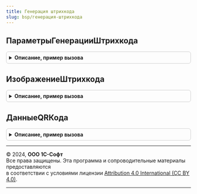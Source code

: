 ```yaml
---
title: Генерация штрихкода
slug: bsp/генерация-штрихкода
---
```



## ПараметрыГенерацииШтрихкода
<details style="margin: 1em 0; padding: 0.5em; border: 1px solid #ccc; border-radius: 6px;">

<summary style="font-weight: bold; cursor: pointer;">Описание, пример вызова</summary>

```bsl

// Пустая структура для заполнения параметра "ПараметрыШтрихкода" используемого для получения изображения штрих кода.
//
// Возвращаемое значение:
//   Структура:
//   * Ширина - Число - ширина изображения штрих кода.
//   * Высота - Число - высота изображения штрих кода.
//   * ТипКода - Число - штрихкода.
//       Возможные значение:
//      99 -  Авто выбор
//      0 - EAN8
//      1 - EAN13
//      2 - EAN128
//      3 - Code39
//      4 - Code128
//      5 - Code16k
//      6 - PDF417
//      7 - Standart (Industrial) 2 of 5
//      8 - Interleaved 2 of 5
//      9 - Code39 Расширение
//      10 - Code93
//      11 - ITF14
//      12 - RSS14
//      14 - EAN13AddOn2
//      15 - EAN13AddOn5
//      16 - QR
//      17 - GS1DataBarExpandedStacked
//      18 - Datamatrix ASCII
//      19 - Datamatrix BASE256
//      20 - Datamatrix TEXT
//      21 - Datamatrix C40
//      22 - Datamatrix X12
//      23 - Datamatrix EDIFACT
//      24 - Datamatrix GS1ASCII
//      25 - Aztec
//   * ОтображатьТекст - Булево - отображать HRI теста для штрихкода.
//   * РазмерШрифта - Число - размер шрифта HRI теста для штрихкода.
//   * УголПоворота - Число - угол поворота.
//      Возможные значения: 0, 90, 180, 270.
//   * Штрихкод - Строка - значение штрихкод в виде строки или Base64.
//   * ТипВходныхДанных - Число - тип входных данных
//      Возможные значения: 0 - Строка, 1 - Base64
//   * ПрозрачныйФон - Булево - прозрачный фон изображения штрихкода.
//   * УровеньКоррекцииQR - Число - уровень коррекции штрихкода QR.
//      Возможные значения: 0 - L, 1 - M, 2 - Q, 3 - H.
//   * Масштабировать - Булево -  масштабировать изображение штрихкода.
//   * СохранятьПропорции - Булево - сохранять пропорции изображения штрихкода.
//   * ВертикальноеВыравнивание - Число - вертикальное выравнивание штрихкода.
//      Возможные значения: 1 - По верхнему краю, 2 - По центру, 3 - По нижнему краю
//   * GS1DatabarКоличествоСтрок - Число - количество строк в штрихкоде GS1Databar.
//   * УбратьЛишнийФон - Булево
//   * ЛоготипКартинка - Строка - строка с base64 представлением png картинки логотипа.
//   * ЛоготипРазмерПроцентОтШК - Число - процент от генерированного QR для вписывания логотипа.
//
Функция ПараметрыГенерацииШтрихкода() Экспорт
```

Пример вызова
```bsl
Результат = ГенерацияШтрихкода.ПараметрыГенерацииШтрихкода() 
```
</details>

## ИзображениеШтрихкода
<details style="margin: 1em 0; padding: 0.5em; border: 1px solid #ccc; border-radius: 6px;">

<summary style="font-weight: bold; cursor: pointer;">Описание, пример вызова</summary>

```bsl

// Формирование изображения штрихкода.
//
// Параметры:
//   ПараметрыШтрихкода - см. ГенерацияШтрихкода.ПараметрыГенерацииШтрихкода.
//
// Возвращаемое значение:
//   Структура:
//      Результат - Булево - результат генерации штрихкода.
//      ДвоичныеДанные - ДвоичныеДанные - двоичные данные изображения штрихкода.
//      Картинка - Картинка - картинка с сформированным штрихкодом или НЕОПРЕДЕЛЕНО.
//
Функция ИзображениеШтрихкода(ПараметрыШтрихкода) Экспорт
```

Пример вызова
```bsl
Результат = ГенерацияШтрихкода.ИзображениеШтрихкода(ПараметрыШтрихкода) 
```
</details>

## ДанныеQRКода
<details style="margin: 1em 0; padding: 0.5em; border: 1px solid #ccc; border-radius: 6px;">

<summary style="font-weight: bold; cursor: pointer;">Описание, пример вызова</summary>

```bsl

// Возвращает двоичные данные для формирования QR-кода.
//
// Параметры:
//  QRСтрока         - Строка - данные, которые необходимо разместить в QR-коде.
//
//  УровеньКоррекции - Число - уровень погрешности изображения, при котором данный QR-код все еще возможно 100%
//                             распознать.
//                     Параметр должен иметь тип целого и принимать одно из 4 допустимых значений:
//                     0 (7 % погрешности), 1 (15 % погрешности), 2 (25 % погрешности), 3 (35 % погрешности).
//
//  Размер           - Число - определяет длину стороны выходного изображения в пикселях.
//                     Если минимально возможный размер изображения больше этого параметра - код сформирован не будет.
//
// Возвращаемое значение:
//  ДвоичныеДанные  - буфер, содержащий байты PNG-изображения QR-кода.
//
// Пример:
//
//  // Выводим на печать QR-код, содержащий в себе информацию зашифрованную по УФЭБС.
//
//  QRСтрока = УправлениеПечатью.ФорматнаяСтрокаУФЭБС(РеквизитыПлатежа);
//  ТекстОшибки = "";
//  ДанныеQRКода = УправлениеПечатью.ДанныеQRКода(QRСтрока, 0, 190, ТекстОшибки);
//  Если Не ПустаяСтрока(ТекстОшибки)
//      ОбщегоНазначения.СообщитьПользователю(ТекстОшибки);
//  КонецЕсли;
//
//  КартинкаQRКода = Новый Картинка(ДанныеQRКода);
//  ОбластьМакета.Рисунки.QRКод.Картинка = КартинкаQRКода;
//
Функция ДанныеQRКода(QRСтрока, УровеньКоррекции, Размер) Экспорт
```

Пример вызова
```bsl
Результат = ГенерацияШтрихкода.ДанныеQRКода(QRСтрока, УровеньКоррекции, Размер) 
```
</details>

---

© 2024, **ООО 1С-Софт**  
Все права защищены. Эта программа и сопроводительные материалы предоставляются  
в соответствии с условиями лицензии [Attribution 4.0 International (CC BY 4.0)](https://creativecommons.org/licenses/by/4.0/legalcode).

---
